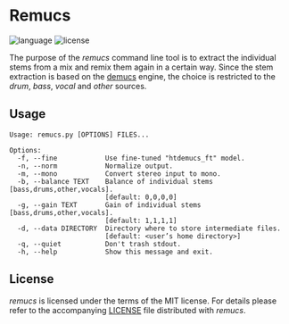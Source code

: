 # Remucs

![language](https://img.shields.io/badge/language-Python-blue)
![license](https://img.shields.io/github/license/jurihock/remucs?color=blue)

The purpose of the _remucs_ command line tool is to extract the individual stems from a mix and remix them again in a certain way.
Since the stem extraction is based on the [demucs](https://github.com/adefossez/demucs) engine, the choice is restricted to the _drum_, _bass_, _vocal_ and _other_ sources.

## Usage

```
Usage: remucs.py [OPTIONS] FILES...

Options:
  -f, --fine            Use fine-tuned "htdemucs_ft" model.
  -n, --norm            Normalize output.
  -m, --mono            Convert stereo input to mono.
  -b, --balance TEXT    Balance of individual stems [bass,drums,other,vocals].
                        [default: 0,0,0,0]
  -g, --gain TEXT       Gain of individual stems [bass,drums,other,vocals].
                        [default: 1,1,1,1]
  -d, --data DIRECTORY  Directory where to store intermediate files.
                        [default: <user’s home directory>]
  -q, --quiet           Don't trash stdout.
  -h, --help            Show this message and exit.
```

## License

*remucs* is licensed under the terms of the MIT license.
For details please refer to the accompanying [LICENSE](LICENSE) file distributed with *remucs*.
